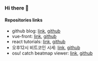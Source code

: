 ### Hi there 👋
#### Repositories links
- github blog: [link](https://9033.github.io/), [github](https://github.com/9033/9033.github.io)
- vue-front: [link](http://s3.skyred.cloud/), [github](https://github.com/9033/vue-front)
- react tutorials: [link](http://skyred.cloud/learning-react/), [github](https://github.com/9033/react-tutorials/blob/master/learning-react)
- 오후12시 비트코인 시세: [link](https://t.me/price_highnoon), [github](https://github.com/9033/price_highnoon)
- osu! catch beatmap viewer: [link](https://9033.github.io/text/ctb.html), [github](https://github.com/9033/osu-catch-javascript)

<!--
**9033/9033** is a ✨ _special_ ✨ repository because its `README.md` (this file) appears on your GitHub profile.

Here are some ideas to get you started:

- 🔭 I’m currently working on ...
- 🌱 I’m currently learning ...
- 👯 I’m looking to collaborate on ...
- 🤔 I’m looking for help with ...
- 💬 Ask me about ...
- 📫 How to reach me: ...
- 😄 Pronouns: ...
- ⚡ Fun fact: ...
-->
